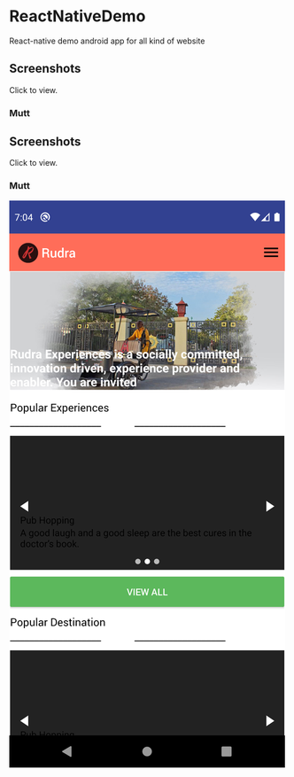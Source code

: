 # ReactNativeDemo
React-native demo android app for all kind of website

Screenshots
-----------

Click to view.

### Mutt

Screenshots
-----------

Click to view.

### Mutt

[![mutt dark](https://github.com/pradeep4uhere/ReactNativeDemo/blob/master/screenshots/homePage.png)](https://github.com/pradeep4uhere/ReactNativeDemo/blob/master/screenshots/homePage.png)

